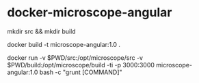 # docker-microscope-angular

mkdir src && mkdir build

docker build -t microscope-angular:1.0 .

docker run -v $PWD/src:/opt/microscope/src -v $PWD/build:/opt/microscope/build -ti -p 3000:3000 microscope-angular:1.0 bash -c "grunt [COMMAND]"
